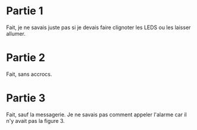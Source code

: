 # Partie 1

Fait, je ne savais juste pas si je devais faire clignoter les LEDS ou les laisser allumer.

# Partie 2

Fait, sans accrocs.

# Partie 3

Fait, sauf la messagerie.
Je ne savais pas comment appeler l'alarme car il n'y avait pas la figure 3.